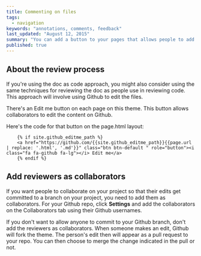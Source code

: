 ```yaml
---
title: Commenting on files
tags: 
  - navigation
keywords: "annotations, comments, feedback"
last_updated: "August 12, 2015"
summary: "You can add a button to your pages that allows people to add comments. Prose.io is an overlay on Github that would allow people to make comments in an easier interface."
published: true
---
```


## About the review process

If you're using the doc as code approach, you might also consider using the same techniques for reviewing the doc as people use in reviewing code. This approach will involve using Github to edit the files. 

There's an Edit me button on each page on this theme. This button allows collaborators to edit the content on Github.

Here's the code for that button on the page.html layout:

```
    {% if site.github_editme_path %}
    <a href="https://github.com/{{site.github_editme_path}}{{page.url | replace: '.html', '.md'}}" class="btn btn-default " role="button"><i class="fa fa-github fa-lg"></i> Edit me</a>
    {% endif %}
```


## Add reviewers as collaborators

If you want people to collaborate on your project so that their edits get committed to a branch on your project, you need to add them as collaborators. For your Github repo, click **Settings** and add the collaborators on the Collaborators tab using their Github usernames.

If you don't want to allow anyone to commit to your Github branch, don't add the reviewers as collaborators. When someone makes an edit, Github will fork the theme. The person's edit then will appear as a pull request to your repo. You can then choose to merge the change indicated in the pull or not.


